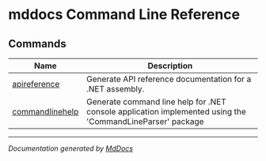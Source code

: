 ﻿<!--  
  <auto-generated>   
    The contents of this file were generated by a tool.  
    Changes to this file may be list if the file is regenerated  
  </auto-generated>   
-->

# mddocs Command Line Reference

## Commands

| Name                                           | Description                                                                                               |
| ---------------------------------------------- | --------------------------------------------------------------------------------------------------------- |
| [apireference](commands/apireference.md)       | Generate API reference documentation for a .NET assembly.                                                 |
| [commandlinehelp](commands/commandlinehelp.md) | Generate command line help for .NET console application implemented using the 'CommandLineParser' package |

___

*Documentation generated by [MdDocs](https://github.com/ap0llo/mddocs)*
